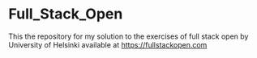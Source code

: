 # Full_Stack_Open
This the repository for my solution to the exercises of full stack open by University of Helsinki available at https://fullstackopen.com
